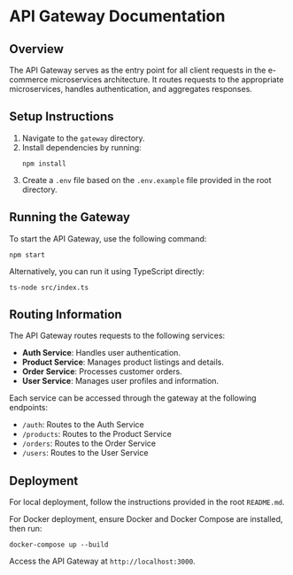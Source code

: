 # API Gateway Documentation

## Overview
The API Gateway serves as the entry point for all client requests in the e-commerce microservices architecture. It routes requests to the appropriate microservices, handles authentication, and aggregates responses.

## Setup Instructions
1. Navigate to the `gateway` directory.
2. Install dependencies by running:
   ```
   npm install
   ```
3. Create a `.env` file based on the `.env.example` file provided in the root directory.

## Running the Gateway
To start the API Gateway, use the following command:
```
npm start
```
Alternatively, you can run it using TypeScript directly:
```
ts-node src/index.ts
```

## Routing Information
The API Gateway routes requests to the following services:
- **Auth Service**: Handles user authentication.
- **Product Service**: Manages product listings and details.
- **Order Service**: Processes customer orders.
- **User Service**: Manages user profiles and information.

Each service can be accessed through the gateway at the following endpoints:
- `/auth`: Routes to the Auth Service
- `/products`: Routes to the Product Service
- `/orders`: Routes to the Order Service
- `/users`: Routes to the User Service

## Deployment
For local deployment, follow the instructions provided in the root `README.md`.

For Docker deployment, ensure Docker and Docker Compose are installed, then run:
```
docker-compose up --build
```
Access the API Gateway at `http://localhost:3000`.